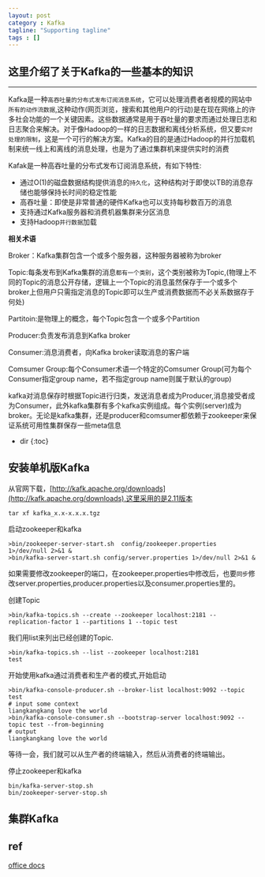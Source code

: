 ```yaml
---
layout: post
category : Kafka
tagline: "Supporting tagline"
tags : []
---
```

这里介绍了关于Kafka的一些基本的知识
---
<!--more-->
---

Kafka是一种`高吞吐量的分布式发布订阅消息系统`，它可以处理消费者者规模的网站中`所有的动作流数据`,这种动作(网页浏览，搜索和其他用户的行动)是在现在网络上的许多社会功能的一个关键因素。这些数据通常是用于吞吐量的要求而通过处理日志和日志聚合来解决。对于像Hadoop的一样的日志数据和离线分析系统，但又要`实时处理的限制`，这是一个可行的解决方案。Kafka的目的是通过Hadoop的并行加载机制来统一线上和离线的消息处理，也是为了通过集群机来提供实时的消费

Kafak是一种高吞吐量的分布式发布订阅消息系统，有如下特性:

 + 通过O(1)的磁盘数据结构提供消息的`持久化`，这种结构对于即使以TB的消息存储也能够保持长时间的稳定性能
 + 高吞吐量：即使是非常普通的硬件Kafka也可以支持每秒数百万的消息
 + 支持通过Kafka服务器和消费机器集群来分区消息
 + 支持Hadoop`并行数据`加载

**相关术语**

Broker：Kafka集群包含一个或多个服务器，这种服务器被称为broker

Topic:每条发布到Kafka集群的消息`都有一个类别`，这个类别被称为Topic,(物理上不同的Topic的消息公开存储，逻辑上一个Topic的消息虽然保存于一个或多个broker上但用户只需指定消息的Topic即可以生产或消费数据而不必关系数据存于何处)

Partitoin:是物理上的概念，每个Topic包含一个或多个Partition

Producer:负责发布消息到Kafka broker

Consumer:消息消费者，向Kafka broker读取消息的客户端

Comsumer Group:每个Consumer术语一个特定的Comsumer Group(可为每个Consumer指定group name，若不指定group name则属于默认的group)

kafka对消息保存时根据Topic进行归类，发送消息者成为Producer,消息接受者成为Consumer，此外kafka集群有多个kafka实例组成。每个实例(server)成为broker。无论是kafka集群，还是producer和comsumer都依赖于zookeeper来保证系统可用性集群保存一些meta信息
* dir
{:toc}

## 安装单机版Kafka

从官网下载，[http://kafk.apache.org/downloads](http://kafk.apache.org/downloads),这里采用的是2.11版本

	tar xf kafka_x.x-x.x.x.tgz

启动zookeeper和kafka

	>bin/zookeeper-server-start.sh  config/zookeeper.properties 1>/dev/null 2>&1 &
	>bin/kafka-server-start.sh config/server.properties 1>/dev/null 2>&1 &

如果需要修改zookeeper的端口，在zookeeper.properties中修改后，也要`同步`修改server.properties,producer.properties以及consumer.properties里的。

创建Topic

	>bin/kafka-topics.sh --create --zookeeper localhost:2181 --replication-factor 1 --partitions 1 --topic test

我们用list来列出已经创建的Topic.

	>bin/kafka-topics.sh --list --zookeeper localhost:2181
	test

开始使用kafka通过消费者和生产者的模式,开始启动

	>bin/kafka-console-producer.sh --broker-list localhost:9092 --topic test
	# input some context
	liangkangkang love the world
	>bin/kafka-console-consumer.sh --bootstrap-server localhost:9092 --topic test --from-beginning
	# output
	liangkangkang love the world


等待一会，我们就可以从生产者的终端输入，然后从消费者的终端输出。

停止zookeeper和kafka

	bin/kafka-server-stop.sh
	bin/zookeeper-server-stop.sh

## 集群Kafka

## ref

[office docs](http://kafka.apache.org/documentation.html)

